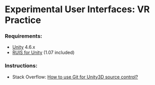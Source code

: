 # Experimental User Interfaces: VR Practice

### Requirements:

* [Unity](http://unity3d.com/unity) 4.6.x
* [RUIS for Unity](http://www.ruisystem.net/) (1.07 included)

### Instructions:

* Stack Overflow: [How to use Git for Unity3D source control?](http://stackoverflow.com/a/18225479)
